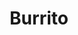 ---
title: "Burrito"
price: "$14.00"
category: "Mexican-Cuisine"
img: "src/images/menu/burrito.jpg"
desc: "Asada, Adobada, Carnitas, Al Pastor, and Lengua. All buritos are filled with Pico de Gallo, rice, beans, and cheese"
---